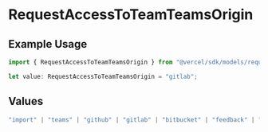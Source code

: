 # RequestAccessToTeamTeamsOrigin

## Example Usage

```typescript
import { RequestAccessToTeamTeamsOrigin } from "@vercel/sdk/models/requestaccesstoteamop.js";

let value: RequestAccessToTeamTeamsOrigin = "gitlab";
```

## Values

```typescript
"import" | "teams" | "github" | "gitlab" | "bitbucket" | "feedback" | "organization-teams" | "link" | "mail" | "saml" | "dsync"
```